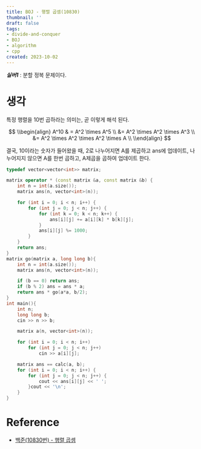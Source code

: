 ```yaml
---
title: BOJ - 행렬 곱셈(10830)
thumbnail: ''
draft: false
tags:
- divide-and-conquer
- BOJ
- algorithm
- cpp
created: 2023-10-02
---
```


***실버1*** : 분할 정복 문제이다.

# 생각

특정 행렬을 10번 곱하라는 의미는, 곧 이렇게 해석 된다.

$$
\\begin{align}
A^10 & = A^2 \times A^5 \\
&= A^2 \times A^2 \times A^3 \\
&= A^2 \times A^2 \times A^2 \times A \\
\\end{align}
$$

결국, 10이라는 숫자가 들어왔을 때, 2로 나누어지면 A를 제곱하고 ans에 업데이트, 나누어지지 않으면 A를 한번 곱하고, A제곱을 곱하여 업데이트 한다.

````c++
typedef vector<vector<int>> matrix;

matrix operator * (const matrix &a, const matrix &b) {
    int n = int(a.size());
    matrix ans(n, vector<int>(n));

    for (int i = 0; i < n; i++) {
        for (int j = 0; j < n; j++) {
            for (int k = 0; k < n; k++) {
                ans[i][j] += a[i][k] * b[k][j];
            }
            ans[i][j] %= 1000;
        }
    }
    return ans;
}
matrix go(matrix a, long long b){
    int n = int(a.size());
    matrix ans(n, vector<int>(n));

    if (b == 0) return ans;
    if (b % 2) ans = ans * a;
    return ans * go(a*a, b/2);
}
int main(){
    int n;
    long long b;
    cin >> n >> b;

    matrix a(n, vector<int>(n));

    for (int i = 0; i < n; i++)
        for (int j = 0; j < n; j++)
            cin >> a[i][j];

    matrix ans == calc(a, b);
    for (int i = 0; i < n; i++) {
        for (int j = 0; j < n; j++) {
            cout << ans[i][j] << ' ';
        }cout << '\n';
    }
}
````

# Reference

* [백준(10830번) - 행렬 곱셈](https://www.acmicpc.net/problem/10830)
